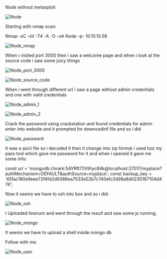 Node without metasploit

![Node](https://user-images.githubusercontent.com/55708909/91813657-a6e84480-ec50-11ea-80a6-55c24e948821.png)

Starting with nmap scan:

Nmap -sC -sV -T4 -A -O -oA Node -p- 10.10.10.58

![Node_nmap](https://user-images.githubusercontent.com/55708909/91813981-1827f780-ec51-11ea-81ff-9b9195a50902.png)

When i visited port 3000 then i saw a welcome page and when i look at the source code i saw some juicy things

![Node_port_3000](https://user-images.githubusercontent.com/55708909/91822070-e153e080-ec54-11ea-88cb-e6d46101b3f3.png)

![Node_source_code](https://user-images.githubusercontent.com/55708909/91822060-dd27c300-ec54-11ea-9699-aefa0049c70a.png)

When i went through different url i saw a page without admin credentials and one with valid credentials

![Node_admin_1](https://user-images.githubusercontent.com/55708909/91822271-224bf500-ec55-11ea-90d9-fb4dadfeb83e.png)

![Node_admin_2](https://user-images.githubusercontent.com/55708909/91822267-20823180-ec55-11ea-865c-48eb392ea4e9.png)

Crack the password using crackstation and found credentials for admin enter into website and it prompted for downoadinf file and so i did 

![Node_password](https://user-images.githubusercontent.com/55708909/91822332-427bb400-ec55-11ea-8fda-76b68c4c51fe.png)

It was a ascii file so i decoded it then it change into zip format i used lost my pass tool which gave me password for it and when i opened it gave me some info:

const url         = 'mongodb://mark:5AYRft73VtFpc84k@localhost:27017/myplace?authMechanism=DEFAULT&authSource=myplace';
const backup_key  = '45fac180e9eee72f4fd2d9386ea7033e52b7c740afc3d98a8d0230167104d474';

Now it seems we have to ssh into box and so i did.

![Node_ssh](https://user-images.githubusercontent.com/55708909/91823379-bf5b5d80-ec56-11ea-865a-431a01d811d3.png)

I Uploaded linenum and went through the result and saw some js running.

![Node_mongo](https://user-images.githubusercontent.com/55708909/91823892-8f608a00-ec57-11ea-875d-4c3b9e76aa6d.png)

It seems we have to upload a shell inside mongo db 

Follow with me: 

![Node_user](https://user-images.githubusercontent.com/55708909/91824720-d8650e00-ec58-11ea-8460-6d5b39967ec9.png)


